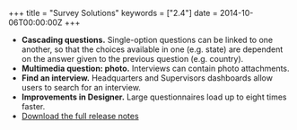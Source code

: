 +++
title = "Survey Solutions"
keywords = ["2.4"]
date = 2014-10-06T00:00:00Z
+++

-   **Cascading questions.** Single-option questions can be linked to
    one another, so that the choices available in one (e.g. state) are
    dependent on the answer given to the previous question (e.g.
    country).
-   **Multimedia question: photo.** Interviews can contain photo
    attachments.
-   **Find an interview.** Headquarters and Supervisors dashboards allow
    users to search for an interview.
-   **Improvements in Designer.** Large questionnaires load up to eight
    times faster.
-   [Download the full release
    notes](http://siteresources.worldbank.org/INTCOMPTOOLS/Resources/8213623-1380598436379/9346245-1408049903585/ReleaseLetter3.pdf)